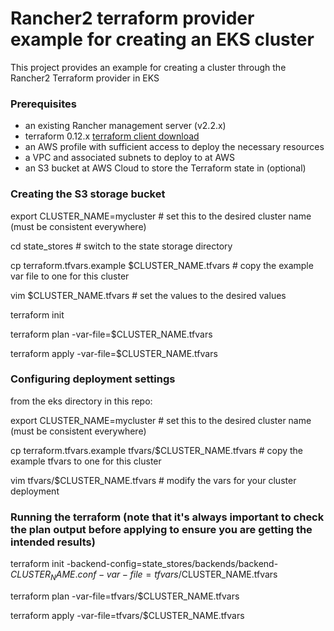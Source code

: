 # Rancher2 terraform provider example for creating an EKS cluster

This project provides an example for creating a cluster through the Rancher2 Terraform provider in EKS

### Prerequisites

- an existing Rancher management server (v2.2.x)
- terraform 0.12.x [terraform client download](https://www.terraform.io/downloads.html)
- an AWS profile with sufficient access to deploy the necessary resources
- a VPC and associated subnets to deploy to at AWS
- an S3 bucket at AWS Cloud to store the Terraform state in (optional)

### Creating the S3 storage bucket

export CLUSTER_NAME=mycluster # set this to the desired cluster name (must be consistent everywhere)

cd state_stores # switch to the state storage directory

cp terraform.tfvars.example $CLUSTER_NAME.tfvars  # copy the example var file to one for this cluster

vim $CLUSTER_NAME.tfvars # set the values to the desired values

terraform init

terraform plan -var-file=$CLUSTER_NAME.tfvars

terraform apply -var-file=$CLUSTER_NAME.tfvars

### Configuring deployment settings

from the eks directory in this repo:

export CLUSTER_NAME=mycluster # set this to the desired cluster name (must be consistent everywhere)

cp terraform.tfvars.example tfvars/$CLUSTER_NAME.tfvars # copy the example tfvars to one for this cluster

vim tfvars/$CLUSTER_NAME.tfvars # modify the vars for your cluster deployment

### Running the terraform (note that it's always important to check the plan output before applying to ensure you are getting the intended results)

terraform init -backend-config=state_stores/backends/backend-$CLUSTER_NAME.conf -var-file=tfvars/$CLUSTER_NAME.tfvars

terraform plan -var-file=tfvars/$CLUSTER_NAME.tfvars

terraform apply -var-file=tfvars/$CLUSTER_NAME.tfvars



